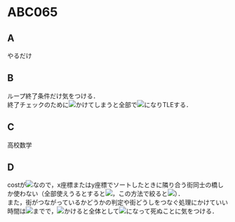 # ABC065

## A
やるだけ

## B
ループ終了条件だけ気をつける．  
終了チェックのために<img src="https://latex.codecogs.com/gif.latex?\mathcal{O}(N)" />かけてしまうと全部で<img src="https://latex.codecogs.com/gif.latex?\mathcal{O}(N^2)" />になりTLEする．

## C
高校数学

## D
costが<img src="https://latex.codecogs.com/gif.latex?\min(|x[a]-x[b]|,|y[a]-y[b]|)" />なので，x座標またはy座標でソートしたときに隣り合う街同士の橋しか使わない（全部使えうるとすると<img src="https://latex.codecogs.com/gif.latex?\mathcal{O}(N^2)" />，この方法で絞ると<img src="https://latex.codecogs.com/gif.latex?\mathcal{O}(N\log\ N)" />）．  
また，街がつながっているかどうかの判定や街どうしをつなぐ処理にかけていい時間は<img src="https://latex.codecogs.com/gif.latex?\mathcal{O}(\log\ N)" />までで，<img src="https://latex.codecogs.com/gif.latex?\mathcal{O}(N)" />かけると全体として<img src="https://latex.codecogs.com/gif.latex?\mathcal{O}(N^2)" />になって死ぬことに気をつける．
